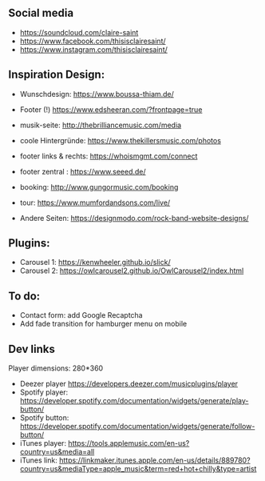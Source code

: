 ## Social media

- https://soundcloud.com/claire-saint
- https://www.facebook.com/thisisclairesaint/
- https://www.instagram.com/thisisclairesaint/

## Inspiration Design:

- Wunschdesign: https://www.boussa-thiam.de/
- Footer (!) https://www.edsheeran.com/?frontpage=true
- musik-seite: http://thebrilliancemusic.com/media

- coole Hintergründe: https://www.thekillersmusic.com/photos
- footer links & rechts: https://whoismgmt.com/connect
- footer zentral : https://www.seeed.de/
- booking: http://www.gungormusic.com/booking
- tour: https://www.mumfordandsons.com/live/
- Andere Seiten: https://designmodo.com/rock-band-website-designs/

## Plugins:

- Carousel 1: https://kenwheeler.github.io/slick/
- Carousel 2: https://owlcarousel2.github.io/OwlCarousel2/index.html

## To do:

- Contact form: add Google Recaptcha
- Add fade transition for hamburger menu on mobile

## Dev links

Player dimensions: 280*360

- Deezer player https://developers.deezer.com/musicplugins/player
- Spotify player: https://developer.spotify.com/documentation/widgets/generate/play-button/
- Spotify button: https://developer.spotify.com/documentation/widgets/generate/follow-button/
- iTunes player: https://tools.applemusic.com/en-us?country=us&media=all
- iTunes link: https://linkmaker.itunes.apple.com/en-us/details/889780?country=us&mediaType=apple_music&term=red+hot+chilly&type=artist
